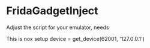 # FridaGadgetInject
Adjust the script for your emulator, needs

This is nox setup
device = get_device(62001, '127.0.0.1')
